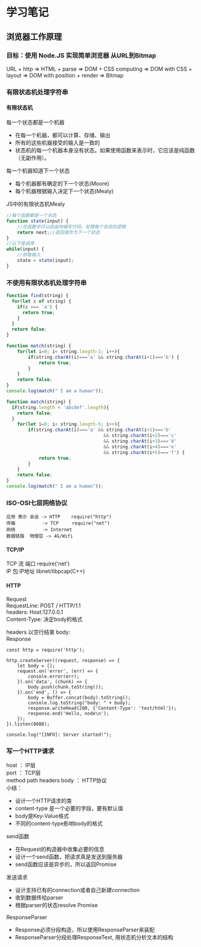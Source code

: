 # 学习笔记

## 浏览器工作原理

### 目标：使用 Node.JS 实现简单浏览器  从URL到Bitmap

URL + http => HTML + parse => DOM + CSS computing => DOM with CSS + layout => DOM with position + render => Bitmap  

### 有限状态机处理字符串  

#### 有限状态机  

每一个状态都是一个机器  

+ 在每一个机器，都可以计算、存储、输出
+ 所有的这些机器接受的输入是一致的  
+ 状态机的每一个机器本身没有状态。如果使用函数来表示时，它应该是纯函数（无副作用）。

每一个机器知道下一个状态  

+ 每个机器都有确定的下一个状态(Moore)  
+ 每个机器根据输入决定下一个状态(Mealy)

JS中的有限状态机Mealy

```javascript
//每个函数都是一个状态
function state(input) {
    //在函数中可以自由地编写代码，处理每个状态的逻辑
    return next;//返回值作为下一个状态
}
//以下是调用
while(input) {
    //获取输入
    state = state(input);
}
```

### 不使用有限状态机处理字符串  

```javascript
function find(string) {
  for(let c of string) {
    if(c === 'a') {
      return true;
    }
  }
  return false;
}
```

```javascript
function match(string) {
    for(let i=0; i< string.length-1; i++){
        if(string.charAt(i)==='a' && string.charAt(i+1)==='b') {
            return true;
        }
    }
    return false;
}
console.log(match(" I am a human"));
```

```javascript
function match(string) {
  if(string.length < 'abcdef'.length){
    return false;
  }
    for(let i=0; i< string.length-5; i++){
        if(string.charAt(i)==='a' && string.charAt(i+1)==='b'
                                    && string.charAt(i+2)==='c'
                                    && string.charAt(i+3)==='d'
                                    && string.charAt(i+4)==='e'
                                    && string.charAt(i+5)==='f') {
            return true;
        }
    }
    return false;
}
console.log(match(" I am a human"));
```

### ISO-OSI七层网络协议  

```text
应用 表示 会话 -> HTTP    require("http")  
传输          -> TCP     require("net")  
网络          -> Internet  
数据链路  物理层 -> 4G/Wifi

```  

#### TCP/IP  
TCP 流  端口  require('net')  
IP  包  IP地址  libnet/libpcap(C++)  

#### HTTP  
Request  
RequestLine:  POST / HTTP/1.1  
headers:    Host:127.0.0.1  
            Content-Type: 决定body的格式

headers 以空行结束
body:      
Response  

```NodeJS
const http = require('http');

http.createServer((request, response) => {
    let body = [];
    request.on('error', (err) => {
        console.error(err);
    }).on('data', (chunk) => {
        body.push(chunk.toString());
    }).on('end', () => {
        body = Buffer.concat(body).toString();
        console.log.toString("body: " + body);
        response.writeHead(200, {'Content-Type': 'text/html'});
        response.end('Hello, node\n');
    });
}).listen(8088);

console.log("[INFO]: Server started!");
```

### 写一个HTTP请求  

host  ： IP层  
port  ： TCP层  
method  path  headers body ： HTTP协议  
小结：  

- 设计一个HTTP请求的类  
- content-type 是一个必要的字段，要有默认值  
- body是Key-Value格式
- 不同的content-type影响body的格式

send函数

- 在Request的构造器中收集必要的信息
- 设计一个send函数，把请求真是发送到服务器
- send函数应该是异步的，所以返回Promise

发送请求

- 设计支持已有的connection或者自己新建connection
- 收到数据传给parser
- 根据parser的状态resolve Promise

ResponseParser

- Response必须分段构造，所以使用ResponseParser来装配
- ResponseParser分段处理ResponseText, 用状态机分析文本的结构

